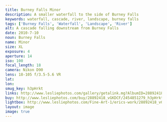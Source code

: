 ```yaml
---
title: Burney Falls Minor
description: A smaller waterfall to the side of Burney Falls
keywords: waterfall, cascade, river, landscape, burney falls
tags: ['Burney Falls', 'Waterfall', 'Landscape', 'River']
alt: A cascade falling downstream from Burney Falls
date: 2010-7-10
noun: Burney Falls
name: Minor
size: XL
exposure: 4
aperture: 14
iso: 100
focal_length: 18
camera: Nikon D90
lens: 18-105 f/3.5-5.6 VR
lat: 
lon: 
smug_key: h3pHrkt
links: http://www.lesliephotos.com/gallery/getalink.mg?AlbumID=28892418&AlbumKey=vGKDCF&ImageID=2454851279&ImageKey=h3pHrkt&how=forum&Page=1
buy: http://www.lesliephotos.com/buy/28892418_vGKDCF/2454851279_h3pHrkt/
lightbox: http://www.lesliephotos.com/Fine-Art-1/erics-work/28892418_vGKDCF#!i=2454851279&k=h3pHrkt&lb=1&s=A
layout: image
image: true
---
```

